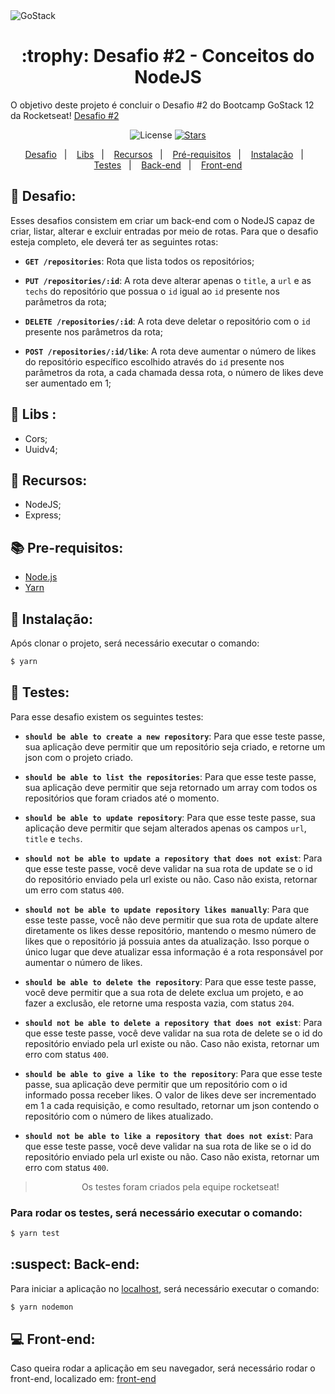 <img alt="GoStack" src="https://storage.googleapis.com/golden-wind/bootcamp-gostack/header-desafios.png" />

<h1 align="center">:trophy: Desafio #2 - Conceitos do NodeJS</h1>

O objetivo deste projeto é concluir o Desafio #2 do Bootcamp GoStack 12 da Rocketseat!
[Desafio #2](https://github.com/Rocketseat/bootcamp-gostack-desafios/tree/master/desafio-conceitos-nodejs)

<p align="center">
  <img alt="License" src="https://img.shields.io/badge/license-MIT-%2304D361">

  <a href="https://github.com/Lucas-Dalamarta/challenge-2-gostack">
    <img alt="Stars" src="https://img.shields.io/github/stars/Lucas-Dalamarta/challenge-2-gostack">
  </a>
</p>

<p align="center">
  <a href="#dart-desafio">Desafio</a>&nbsp;&nbsp;&nbsp;|&nbsp;&nbsp;&nbsp;
  <a href="#open_file_folder-libs">Libs</a>&nbsp;&nbsp;&nbsp;|&nbsp;&nbsp;&nbsp;
  <a href="#wrench-recursos">Recursos</a>&nbsp;&nbsp;&nbsp;|&nbsp;&nbsp;&nbsp;
  <a href="#books-pre-requisitos">Pré-requisitos</a>&nbsp;&nbsp;&nbsp;|&nbsp;&nbsp;&nbsp;
  <a href="#floppy_disk-instalação">Instalação</a>&nbsp;&nbsp;&nbsp;|&nbsp;&nbsp;&nbsp;
  <a href="#straight_ruler-testes">Testes</a>&nbsp;&nbsp;&nbsp;|&nbsp;&nbsp;&nbsp;
  <a href="#suspect-back-end">Back-end</a>&nbsp;&nbsp;&nbsp;|&nbsp;&nbsp;&nbsp;
  <a href="#computer-front-end">Front-end</a>
</p>

## :dart: Desafio:

Esses desafios consistem em criar um back-end com o NodeJS capaz de criar, listar, alterar e excluir entradas por meio de rotas. Para que o desafio esteja completo, ele deverá ter as seguintes rotas:

- **`GET /repositories`**: Rota que lista todos os repositórios;

- **`PUT /repositories/:id`**: A rota deve alterar apenas o `title`, a `url` e as `techs` do repositório que possua o `id` igual ao `id` presente nos parâmetros da rota;

- **`DELETE /repositories/:id`**: A rota deve deletar o repositório com o `id` presente nos parâmetros da rota;

- **`POST /repositories/:id/like`**: A rota deve aumentar o número de likes do repositório específico escolhido através do `id` presente nos parâmetros da rota, a cada chamada dessa rota, o número de likes deve ser aumentado em 1;

## :open_file_folder: Libs :

- Cors;
- Uuidv4;

## :wrench: Recursos:

- NodeJS;
- Express;

## :books: Pre-requisitos:

- [Node.js](https://nodejs.org/en/)
- [Yarn](https://yarnpkg.com/)

## :floppy_disk: Instalação:

Após clonar o projeto, será necessário executar o comando:

```bash
$ yarn
```

## :straight_ruler: Testes:

Para esse desafio existem os seguintes testes:

- **`should be able to create a new repository`**: Para que esse teste passe, sua aplicação deve permitir que um repositório seja criado, e retorne um json com o projeto criado.

- **`should be able to list the repositories`**: Para que esse teste passe, sua aplicação deve permitir que seja retornado um array com todos os repositórios que foram criados até o momento.

- **`should be able to update repository`**: Para que esse teste passe, sua aplicação deve permitir que sejam alterados apenas os campos `url`, `title` e `techs`.

- **`should not be able to update a repository that does not exist`**: Para que esse teste passe, você deve validar na sua rota de update se o id do repositório enviado pela url existe ou não. Caso não exista, retornar um erro com status `400`.

- **`should not be able to update repository likes manually`**: Para que esse teste passe, você não deve permitir que sua rota de update altere diretamente os likes desse repositório, mantendo o mesmo número de likes que o repositório já possuia antes da atualização. Isso porque o único lugar que deve atualizar essa informação é a rota responsável por aumentar o número de likes.

- **`should be able to delete the repository`**: Para que esse teste passe, você deve permitir que a sua rota de delete exclua um projeto, e ao fazer a exclusão, ele retorne uma resposta vazia, com status `204`.

- **`should not be able to delete a repository that does not exist`**: Para que esse teste passe, você deve validar na sua rota de delete se o id do repositório enviado pela url existe ou não. Caso não exista, retornar um erro com status `400`.

- **`should be able to give a like to the repository`**: Para que esse teste passe, sua aplicação deve permitir que um repositório com o id informado possa receber likes. O valor de likes deve ser incrementado em 1 a cada requisição, e como resultado, retornar um json contendo o repositório com o número de likes atualizado.

- **`should not be able to like a repository that does not exist`**: Para que esse teste passe, você deve validar na sua rota de like se o id do repositório enviado pela url existe ou não. Caso não exista, retornar um erro com status `400`.

<blockquote align="center">Os testes foram criados pela equipe rocketseat!</blockquote>

### Para rodar os testes, será necessário executar o comando:

```bash
$ yarn test
```

## :suspect: Back-end:

Para iniciar a aplicação no [localhost](http://localhost:3333), será necessário executar o comando:

```bash
$ yarn nodemon
```

## :computer: Front-end:

Caso queira rodar a aplicação em seu navegador, será necessário rodar o front-end, localizado em: [front-end](https://github.com/Lucas-Dalamarta/challenge-3-gostack)
